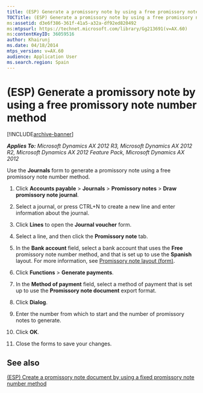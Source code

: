 ```yaml
---
title: (ESP) Generate a promissory note by using a free promissory note number method
TOCTitle: (ESP) Generate a promissory note by using a free promissory note number method
ms:assetid: d3e6f386-361f-41a5-a32a-df92ed820492
ms:mtpsurl: https://technet.microsoft.com/library/Gg213691(v=AX.60)
ms:contentKeyID: 36059516
author: Khairunj
ms.date: 04/18/2014
mtps_version: v=AX.60
audience: Application User
ms.search.region: Spain
---
```


# (ESP) Generate a promissory note by using a free promissory note number method 


[!INCLUDE[archive-banner](includes/archive-banner.md)]


_**Applies To:** Microsoft Dynamics AX 2012 R3, Microsoft Dynamics AX 2012 R2, Microsoft Dynamics AX 2012 Feature Pack, Microsoft Dynamics AX 2012_

Use the **Journals** form to generate a promissory note using a free promissory note number method.

1.  Click **Accounts payable** \> **Journals** \> **Promissory notes** \> **Draw promissory note journal**.

2.  Select a journal, or press CTRL+N to create a new line and enter information about the journal.

3.  Click **Lines** to open the **Journal voucher** form.

4.  Select a line, and then click the **Promissory note** tab.

5.  In the **Bank account** field, select a bank account that uses the **Free** promissory note number method, and that is set up to use the **Spanish** layout. For more information, see [Promissory note layout (form)](https://technet.microsoft.com/library/aa583563\(v=ax.60\)).

6.  Click **Functions** \> **Generate payments**.

7.  In the **Method of payment** field, select a method of payment that is set up to use the **Promissory note document** export format.

8.  Click **Dialog**.

9.  Enter the number from which to start and the number of promissory notes to generate.

10. Click **OK**.

11. Close the forms to save your changes.

## See also

[(ESP) Create a promissory note document by using a fixed promissory note number method](esp-create-a-promissory-note-document-by-using-a-fixed-promissory-note-number-method.md)

  


